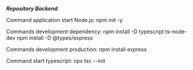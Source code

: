 ***Repository Backend***

Command application start Node.js:
npm init -y

Commands development dependency: 
npm install -D typescript ts-node-dev
npm install -D @types/express

Commands development production:
npm install express

Command start typescript:
npx tsc --init
